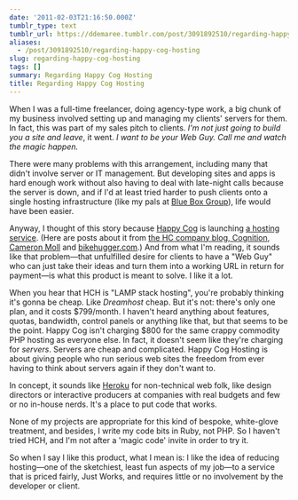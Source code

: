 ```yaml
---
date: '2011-02-03T21:16:50.000Z'
tumblr_type: text
tumblr_url: https://ddemaree.tumblr.com/post/3091892510/regarding-happy-cog-hosting
aliases:
  - /post/3091892510/regarding-happy-cog-hosting
slug: regarding-happy-cog-hosting
tags: []
summary: Regarding Happy Cog Hosting
title: Regarding Happy Cog Hosting
---
```


When I was a full-time freelancer, doing agency-type work, a big chunk of my business involved setting up and managing my clients' servers for them. In fact, this was part of my sales pitch to clients. _I'm not just going to build you a site and leave_, it went. _I want to be your Web Guy. Call me and watch the magic happen._

There were many problems with this arrangement, including many that didn't involve server or IT management. But developing sites and apps is hard enough work without also having to deal with late-night calls because the server is down, and if I'd at least tried harder to push clients onto a single hosting infrastructure (like my pals at [Blue Box Group](http://www.bluebox.net/)), life would have been easier.

Anyway, I thought of this story because [Happy Cog](http://happycog.com) is launching [a hosting service](http://happycoghosting.com/). (Here are posts about it from [the HC company blog, Cognition][hc-hch], [Cameron Moll][cm-hch] and [bikehugger.com][bh-hch].) And from what I'm reading, it sounds like that problem—that unfulfilled desire for clients to have a "Web Guy" who can just take their ideas and turn them into a working URL in return for payment—is what this product is meant to solve. I like it a lot.

When you hear that HCH is "LAMP stack hosting", you're probably thinking it's gonna be cheap. Like _Dreamhost_ cheap. But it's not: there's only one plan, and it costs $799/month. I haven't heard anything about features, quotas, bandwidth, control panels or anything like that, but that seems to be the point. Happy Cog isn't charging $800 for the same crappy commodity PHP hosting as everyone else. In fact, it doesn't seem like they're charging for _servers_. Servers are cheap and complicated. Happy Cog Hosting is about giving people who run serious web sites the freedom from ever having to think about servers again if they don't want to.

In concept, it sounds like [Heroku](http://heroku.com/) for non-technical web folk, like design directors or interactive producers at companies with real budgets and few or no in-house nerds. It's a place to put code that works.

None of my projects are appropriate for this kind of bespoke, white-glove treatment, and besides, I write my code bits in Ruby, not PHP. So I haven't tried HCH, and I'm not after a 'magic code' invite in order to try it.

So when I say I like this product, what I mean is: I like the idea of reducing hosting—one of the sketchiest, least fun aspects of my job—to a service that is priced fairly, Just Works, and requires little or no involvement by the developer or client.

[hc-hch]:http://cognition.happycog.com/article/happy-cog-hosting
[cm-hch]:http://cameronmoll.tumblr.com/post/3090588894/happy-cog-hosting-white-glove-lamp-stack-hosting
[bh-hch]:http://bikehugger.com/2011/02/happy-cog-hosting.html